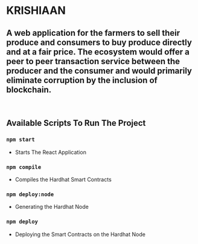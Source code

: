 # **KRISHIAAN**

## A web application for the farmers to sell their produce and consumers to buy produce directly and at a fair price. The ecosystem would offer a peer to peer transaction service  between the producer and the consumer and would primarily eliminate corruption by the inclusion of blockchain. 

<br/>

## Available Scripts To Run The Project


### `npm start`

- Starts The React Application

### `npm compile`

- Compiles the Hardhat Smart Contracts

### `npm deploy:node`
- Generating the Hardhat Node


### `npm deploy`
- Deploying the Smart Contracts on the Hardhat Node

